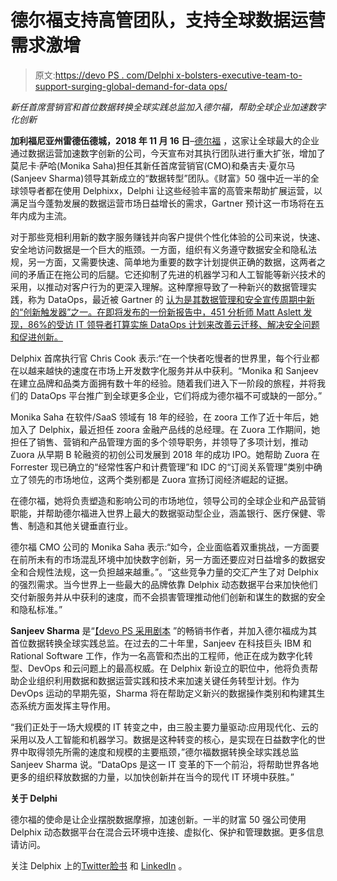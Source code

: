 # 德尔福支持高管团队，支持全球数据运营需求激增

> 原文:[https://devo PS . com/Delphi x-bolsters-executive-team-to-support-surging-global-demand-for-data ops/](https://devops.com/delphix-bolsters-executive-team-to-support-surging-global-demand-for-dataops/)

*新任首席营销官和首位数据转换全球实践总监加入德尔福，帮助全球企业加速数字化创新*

**加利福尼亚州雷德伍德城，2018 年 11 月 16 日**–[德尔福](https://www.delphix.com/) ，这家让全球最大的企业通过数据运营加速数字创新的公司，今天宣布对其执行团队进行重大扩张，增加了莫尼卡·萨哈(Monika Saha)担任其新任首席营销官(CMO)和桑吉夫·夏尔马(Sanjeev Sharma)领导其新成立的“数据转型”团队。《财富》50 强中近一半的全球领导者都在使用 Delphixx，Delphi 让这些经验丰富的高管来帮助扩展运营，以满足当今蓬勃发展的数据运营市场日益增长的需求，Gartner 预计这一市场将在五年内成为主流。

对于那些竞相利用新的数字服务赚钱并向客户提供个性化体验的公司来说，快速、安全地访问数据是一个巨大的瓶颈。一方面，组织有义务遵守数据安全和隐私法规，另一方面，又需要快速、简单地为重要的数字计划提供正确的数据，这两者之间的矛盾正在拖公司的后腿。它还抑制了先进的机器学习和人工智能等新兴技术的采用，以推动对客户行为的更深入理解。这种摩擦导致了一种新兴的数据管理实践，称为 DataOps，最近被 Gartner 的 [认为是其数据管理和安全宣传周期中新的“创新触发器”之一。在即将发布的一份新报告中，451 分析师 Matt Aslett 发现，86%的受访 IT 领导者打算实施 DataOps 计划来改善云迁移、解决安全问题和促进创新。](https://blogs.gartner.com/nick-heudecker/hyping-dataops/)

Delphix 首席执行官 Chris Cook 表示:“在一个快者吃慢者的世界里，每个行业都在以越来越快的速度在市场上开发数字化服务并从中获利。“Monika 和 Sanjeev 在建立品牌和品类方面拥有数十年的经验。随着我们进入下一阶段的旅程，并将我们的 DataOps 平台推广到全球更多企业，它们将成为德尔福不可或缺的一部分。”

Monika Saha 在软件/SaaS 领域有 18 年的经验，在 zoora 工作了近十年后，她加入了 Delphix，最近担任 zoora 金融产品线的总经理。在 Zuora 工作期间，她担任了销售、营销和产品管理方面的多个领导职务，并领导了多项计划，推动 Zuora 从早期 B 轮融资的初创公司发展到 2018 年的成功 IPO。她帮助 Zuora 在 Forrester 现已确立的“经常性客户和计费管理”和 IDC 的“订阅关系管理”类别中确立了领先的市场地位，这两个类别都是 Zuora 宣扬订阅经济崛起的证据。

在德尔福，她将负责塑造和影响公司的市场地位，领导公司的全球企业和产品营销职能，并帮助德尔福进入世界上最大的数据驱动型企业，涵盖银行、医疗保健、零售、制造和其他关键垂直行业。

德尔福 CMO 公司的 Monika Saha 表示:“如今，企业面临着双重挑战，一方面要在前所未有的市场混乱环境中加快数字创新，另一方面还要应对日益增多的数据安全和合规性法规，这一负担越来越重。”。“这些竞争力量的交汇产生了对 Delphix 的强烈需求。当今世界上一些最大的品牌依靠 Delphix 动态数据平台来加快他们交付新服务并从中获利的速度，而不会损害管理推动他们创新和谋生的数据的安全和隐私标准。”

**Sanjeev Sharma** 是“[【devo PS 采用剧本](https://www.amazon.com/gp/product/1119308747/ref=as_li_qf_sp_asin_il_tl?ie=UTF8&tag=dundat-20&camp=1789&creative=9325&linkCode=as2&creativeASIN=1119308747&linkId=cf296f490bb4fb2e268d37d5cbe42bb8) ”的畅销书作者，并加入德尔福成为其首位数据转换全球实践总监。在过去的二十年里，Sanjeev 在科技巨头 IBM 和 Rational Software 工作，作为一名高管和杰出的工程师，他正在成为数字化转型、DevOps 和云问题上的最高权威。在 Delphix 新设立的职位中，他将负责帮助企业组织利用数据和数据运营实践和技术来加速关键任务转型计划。作为 DevOps 运动的早期先驱，Sharma 将在帮助定义新兴的数据操作类别和构建其生态系统方面发挥主导作用。

“我们正处于一场大规模的 IT 转变之中，由三股主要力量驱动:应用现代化、云的采用以及人工智能和机器学习。数据是这种转变的核心，是实现在日益数字化的世界中取得领先所需的速度和规模的主要瓶颈，”德尔福数据转换全球实践总监 Sanjeev Sharma 说。“DataOps 是这一 IT 变革的下一个前沿，将帮助世界各地更多的组织释放数据的力量，以加快创新并在当今的现代 IT 环境中获胜。”

**关于 Delphi**

德尔福的使命是让企业摆脱数据摩擦，加速创新。一半的财富 50 强公司使用 Delphix 动态数据平台在混合云环境中连接、虚拟化、保护和管理数据。更多信息请访问。

关注 Delphix 上的[Twitter](https://twitter.com/delphix)[脸书](https://www.facebook.com/DelphixCorp/) 和 [LinkedIn](https://www.linkedin.com/company/delphix/) 。